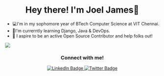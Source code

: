 <h1 align="center"> Hey there! I'm Joel James👋</h1>

<!--
**Lyon03/Lyon03** is a ✨ _special_ ✨ repository because its `README.md` (this file) appears on your GitHub profile.

Here are some ideas to get you started:

- 🔭 I’m currently working on ...
- 🌱 I’m currently learning ...
- 👯 I’m looking to collaborate on ...
- 🤔 I’m looking for help with ...
- 💬 Ask me about ...
- 📫 How to reach me: ...
- 😄 Pronouns: ...
- ⚡ Fun fact: ...
-->
- 💻I'm in my sophomore year of BTech Computer Science at VIT Chennai.
- 📝I'm currerntly learning Django, Java & DevOps.
- 👯 I aspire to be an active Open Source Contributor and help folks out!

<img align= "center" src="https://github-readme-stats.vercel.app/api?username=Lyon03&show_icons=true&theme=tokyonight&hide=stars" />

<h3 align = "center"> Connect with me! </h3>
<div id="badges" align = center>
  <a href="https://www.linkedin.com/in/joel-james-kott/">
    <img src="https://img.shields.io/badge/LinkedIn-blue?style=for-the-badge&logo=linkedin&logoColor=white" alt="LinkedIn Badge"/>
  </a>
  <a href="https://twitter.com/JoelsTechTwt">
    <img src="https://img.shields.io/badge/Twitter-blue?style=for-the-badge&logo=twitter&logoColor=white" alt="Twitter Badge"/>
  </a>
</div>
